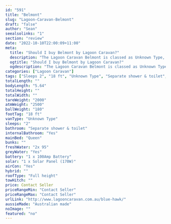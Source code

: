 ```yaml
---
id: "591"
title: "Belmont"
slug: "Lagoon-Caravan-Belmont"
draft: "false"
author: "Sean"
seealsolinks: "1"
section: "review"
date: "2022-10-10T22:00:09+11:00"
meta:
  title: "Should I buy Belmont by Lagoon Caravan?"
  description: "The Lagoon Caravan Belmont is classed as Unknown Type, and sleeps 2 people. It is Australian made and comes in at 18 ft. It generally has Separate shower & toilet."
  ogtitle: "Should I buy Belmont by Lagoon Caravan?"
  ogdescription: "The Lagoon Caravan Belmont is classed as Unknown Type, and sleeps 2 people. It is Australian made and comes in at 18 ft. It generally has Separate shower & toilet."
categories: ["Lagoon Caravan"]
tags: ["Sleeps 2", "18 ft", "Unknown Type", "Separate shower & toilet", "Full height", "Price Unknown", "Australian made"]
totalLength: ""
bodyLength: "5.64"
totalHeight: ""
totalWidth: ""
tareWeight: "2000"
atmWeight: "2500"
ballWeight: "180"
footTag: "18 ft"
vanType: "Unknown Type"
sleeps: "2"
bathroom: "Separate shower & toilet"
internalBathroom: "Yes"
mainBed: "Queen"
bunks: ""
freshWater: "2x 95"
greyWater: "Yes"
battery: "1 x 100Amp Battery"
solar: "1 x Solar Panel (170W)"
airCon: "Yes"
hybrid: ""
roofType: "Full height"
towHitch: ""
price: Contact Seller
priceRangeMin: "Contact Seller"
priceRangeMax: "Contact Seller"
urlLink: "http://www.lagooncaravan.com.au/blue-hawk/"
aussieMade: "Australian made"
noImage: ""
featured: "no"
---
```

